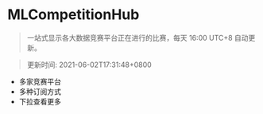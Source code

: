 # MLCompetitionHub

> 一站式显示各大数据竞赛平台正在进行的比赛，每天 16:00 UTC+8 自动更新。
  
> 更新时间: 2021-06-02T17:31:48+0800 

* 多家竞赛平台
* 多种订阅方式
* 下拉查看更多